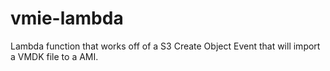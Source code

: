 # vmie-lambda
Lambda function that works off of a S3 Create Object Event that will import a VMDK file to a AMI. 
